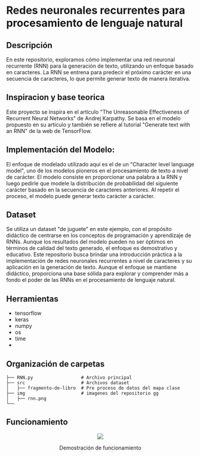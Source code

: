 # Redes neuronales recurrentes para procesamiento de lenguaje natural

## Descripción
En este repositorio, exploramos cómo implementar una red neuronal recurrente (RNN) para la generación de texto, utilizando un enfoque basado en caracteres. 
La RNN se entrena para predecir el próximo carácter en una secuencia de caracteres, lo que permite generar texto de manera iterativa.

## Inspiracion y base teorica
Este proyecto se inspira en el artículo "The Unreasonable Effectiveness of Recurrent Neural Networks" de Andrej Karpathy. 
Se basa en el modelo propuesto en su artículo y también se refiere al tutorial "Generate text with an RNN" de la web de TensorFlow.

## Implementación del Modelo:
El enfoque de modelado utilizado aquí es el de un "Character level language model", uno de los modelos pioneros en el procesamiento de texto a nivel de carácter. 
El modelo consiste en proporcionar una palabra a la RNN y luego pedirle que modele la distribución de probabilidad del siguiente carácter basado en la secuencia de caracteres anteriores. 
Al repetir el proceso, el modelo puede generar texto carácter a carácter.

## Dataset
Se utiliza un dataset "de juguete" en este ejemplo, con el propósito didáctico de centrarse en los conceptos de programación y aprendizaje de RNNs. 
Aunque los resultados del modelo pueden no ser óptimos en términos de calidad del texto generado, el enfoque es demostrativo y educativo.
Este repositorio busca brindar una introducción práctica a la implementación de redes neuronales recurrentes a nivel de caracteres y su aplicación en la generación de texto. Aunque el enfoque se mantiene didáctico, proporciona una base sólida para explorar y comprender más a fondo el poder de las RNNs en el procesamiento de lenguaje natural.

## Herramientas
- tensorflow
- keras
- numpy
- os
- time
- 
## Organización de carpetas
```
├── RNN.py                  # Archivo principal
├── src                     # Archivos dataset
│   ├── fragmento-de-libro  # Pre proceso de datos del mapa clase
├── img                     # imagenes del repositorio gg
│   ├── rnn.png
└── 
```

## Funcionamiento
<div align="center">
<a href="https://youtu.be/RotIU6yR_ME" target="_blank">
<img src="./img/024.png" >
</a>
<p>Demostración de funcionamiento</p>
</div>

<br/><br/>


